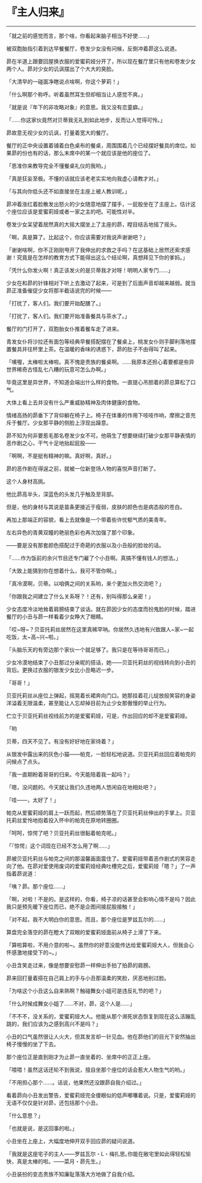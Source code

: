 # 『主人归来』

------

「就之前的感觉而言，那个啥，你看起来脑子相当不好使……」

被双胞胎指引着到达早餐餐厅，卷发少女没有问候，反倒冲着昴这么说道。

昴在半道上跟要回屋换衣服的爱蜜莉娅分开了，所以现在餐厅里只有他和卷发少女两个人。昴对少女的讥讽摆出了个大大的臭脸。

「大清早的一碰面净瞎说点啥啊，你这个萝莉！」

「什么啊那个称呼。听着虽然耳生但却相当让人感觉不爽。」

「就是说『年下的非攻略对象』的意思。我又没有恋童癖。」

「……你这家伙竟然对贝蒂我无礼到如此地步，反而让人觉得可怜。」

昴故意无视少女的讥讽，打量着宽大的餐厅。

餐厅的正中央设置着铺着白色桌布的餐桌，周围围着几个已经摆好餐具的席位。如果昴的份也有的话，那么末席中的某一个就应该是他的座位了。

「恩准你来教导完全不懂餐桌礼仪的我哟。」

「真是狂妄至极。不懂的话就应该老老实实地向我虚心请教才对。」

「与其向你低头还不如直接坐在主座上被人教训呢。」

昴冲着涨红着脸散发出怒火的少女随意地摆了摆手，一屁股坐在了主座上。估计这个座位应该是爱蜜莉娅或者一家之主的吧。可能性对半。

卷发少女呆望着居然真的大摇大摆坐上了主座的昴，瞠目结舌地摇了摇头。

「啊，真是算了。比起这个，你应该需要对我说声谢谢吧？」

「谢谢啥啊，你不正刚刚甩开了我伸出的求救之手吗？在这基础上居然还索求感谢！究竟是在怎样的教育方式下能得出这么个结论啊，真想拜见下你的爹妈。」

「凭什么你发火啊！真正该发火的是贝蒂我才对呀！明明人家专门……」

少女在和昴的针锋相对下听上去激动了起来，可是到了后面声音却越来越弱。就当昴正准备催促少女将那半截话说完的时候——

「打扰了，客人们。我们要开始配膳了。」

「打扰了，客人们。我们要开始准备餐具与茶水了。」

餐厅的门打开了，双胞胎女仆推着餐车走了进来。

青发女仆将沙拉还有面包等经典早餐搭配摆在了餐桌上，桃发女仆则手脚利落地摆置餐具并往杯里上茶。在温暖的香味的诱惑下，昴的肚子不由得叫了起来。

「噢喔，太棒啦太棒啦。真不愧是贵族的餐桌啊。……我原本还担心着要都是些异世界稀奇古怪乱七八糟的玩意可怎么办啊。」

毕竟这里是异世界，不知道会端出什么样的食物。一直提心吊胆着的昴总算松了口气。

大体上看上去并没有什么严重威胁精神及肉体健康的食物。

情绪高扬的昴垂下了背仰躺在椅子上。椅子在体重的作用下吱吱作响，摩擦之音充斥于餐厅。少女那平静的侧脸上浮现出躁意。

昴不知为何非要惹毛那名卷发少女不可。他萌生了想要继续打破少女那平静表情的恶作剧之心，干气十足地抬起屁股——

「啊啊，不是挺有精神的嘛。真好啊，真好。」

昴的恶作剧在得逞之前，就被一位新登场人物的喜悦声音打断了。

这个人身材高挑。

他比昴高半头，深蓝色的头发几乎触及至背部。

但是，他的身材与其说是苗条更接近于瘦弱，皮肤的颜色也是病态般的苍白。

再加上那端正的容貌，看上去就像是一个带着些许忧郁气质的美青年。

左右异色的青黄双瞳的艳丽色彩也再次加强了那个印象。

——要是没有那套颜色搭配过于奇葩的衣服以及小丑般的脸妆的话。

「……作为饭前的余兴节目还专门雇了个小丑啊。真搞不懂有钱人的想法。」

「大致上能猜到你在想着什么，我可不管你啊。」

「真冷漠啊，贝蒂。以咱俩之间的关系哟，来个更加火热交流吧？」

「你跟我之间建立了什么关系呀？！还有，别叫得那么亲密！」

少女态度冷淡地耸着肩膀结束了谈话。就在昴因少女的态度而扮鬼脸的时候，踏进餐厅的小丑与昴一样看着少女睁大了眼睛。

「哎~呀~？贝亚托莉丝居然在这里真稀罕呐。你居然久违地有兴致跟人~家~一起吃饭，太~高~兴~啦。」

「头脑乐天的有旁边那个家伙一个就足够了。我只是在等待哥哥而已。」

少女冷漠地结束了小丑那过分亲昵的搭话，她——贝亚托莉丝的视线转向到小丑的背后。更换过衣服的银发少女比小丑略迟一步。

「哥哥！」

贝亚托莉丝从座位上弹起，摇晃着长裙奔向门口。她那挂着花儿绽放般笑容的身姿洋溢着无限温柔，甚至能让人忘却掉目前为止少女那傲慢的举止行为。

伫立于贝亚托莉丝视线前方的是爱蜜莉娅，可是，作出回应的却不是爱蜜莉娅。

「哟

贝蒂，四天不见了。有没有好好地在家待着？」

从银发中露出来的灰色小猫——帕克，一脸轻松地说道。贝亚托莉丝回应着帕克的问候点了点头。

「我一直期盼着哥哥的归来。今天能陪着我一起吗？」

「嗯，没问题的。今天就让我们久违地两人悠闲自在地相处吧？」

「哇——，太好了！」

帕克从爱蜜莉娅的肩上一跃而起，然后顺势落在了贝亚托莉丝伸出的手掌上。贝亚托莉丝爱怜地抱着投入怀中的帕克在原地转圈圈。

「呵呵，惊愕了吧？贝亚托莉丝很黏着帕克呢。」

「『惊愕』这个词现在已经不怎么用了啊……」

昴被贝亚托莉丝与帕克之间的那温馨画面震住了。爱蜜莉娅带着恶作剧式的笑容走向了他。在昴对爱使用废词的爱蜜莉娅经典吐槽完之后，爱蜜莉娅「嗯？」了一声指着昴说道：

「咦？昴。那个座位……」

「啊，对啦！不是的。是这样的，你看，椅子凉的话甚至会影响心情不是吗？因此我只是预先暖下座位而已，绝不是企图间接屁股接触！」

「对不起，我不大明白你的意思。而且，那个座位是罗兹瓦尔的……」

算盘完全落空的昴在瞪大了双眼的爱蜜莉娅面前从椅子上滑了下来。

「算啦算啦，不用介意的啦~。虽然你的好意没能传达给爱蜜莉娅大人，但我会心怀感激地接受下的~。」

小丑含笑走过来，像是想要安慰昴一样伸出手拍了拍昴的肩膀。

昴来回打量着搭在自己肩上的手与小丑那温柔的笑脸，厌恶地别过脸。

「为啥这个小丑这么自来熟啊？触碰舞女小姐可是违反礼节的吧？」

「什么时候成舞女小姐了……不对，昴，这个人是……」

「不不不，没关系的，爱蜜莉娅大人。他能从那个濒死状态恢复到现在这么活蹦乱跳的，我们应该为之感到高兴不是吗？」

小丑的口气虽然很让人火大，但其发言却一针见血。他在昴他们的目光下安然抽出椅子慢慢的坐了下去。

那个座位正是直到刚才为止昴一直坐着的、坐席中的正正上座。

「喂喂！虽然这话还轮不到我说，擅自坐那个座位的话会惹大人物生气的哟。」

「不用担心那个……。话说，他果然还没跟昴自我介绍过。」

看着昴向小丑发出警告，爱蜜莉娅完全傻眼似的低声嘟囔着说。只是，爱蜜莉娅的无语不仅仅是针对昴，还包括那个小丑。

「什么意思？」

「也就是说，是这回事的啦。」

小丑坐在上座上，大幅度地伸开双手回应昴的疑问说道。

「我就是这座宅子的主人——罗兹瓦尔・L・梅扎思｡你能在敝宅里如此得轻松愉快，真是太棒的啦。——菜月・昴先生。」

小丑装扮的变态贵族不知廉耻落落大方地做了自我介绍。

